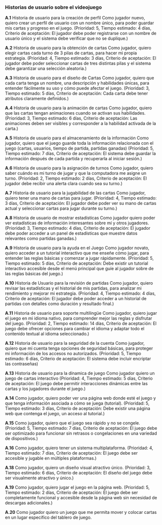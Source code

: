 
### Historias de usuario sobre el videojuego

**A.1** Historia de usuario para la creación de perfil
Como jugador nuevo, quiero crear un perfil de usuario con un nombre único, para poder guardar mis cartas y progreso en el juego. (Prioridad: 5, Tiempo estimado: 4 días, Criterio de aceptación: El jugador debe poder registrarse con un nombre de usuario único y el sistema debe verificar que no se duplique.)

**A.2** Historia de usuario para la obtención de cartas
Como jugador, quiero elegir cartas cada turno de 3 pilas de cartas, para hacer mi propia estrategia. (Prioridad: 4, Tiempo estimado: 3 días, Criterio de aceptación: El jugador debe poder seleccionar cartas de tres distintas pilas y el sistema debe garantizar una selección aleatoria.)

**A.3** Historia de usuario para el diseño de Cartas
Como jugador, quiero que cada carta tenga un nombre, una descripción y habilidades únicas, para entender fácilmente su uso y cómo puede afectar el juego. (Prioridad: 3, Tiempo estimado: 5 días, Criterio de aceptación: Cada carta debe tener atributos claramente definidos.)

**A.4** Historia de usuario para la animación de cartas
Como jugador, quiero que las cartas tengan animaciones cuando se activan sus habilidades. (Prioridad: 3, Tiempo estimado: 6 días, Criterio de aceptación: Las animaciones deben ser visibles y corresponder a la habilidad activada de la carta.)

**A.5** Historia de usuario para el almacenamiento de la información
Como jugador, quiero que el juego guarde toda la información relacionada con el juego (cartas, usuarios, tiempo de partida, partidas ganadas) (Prioridad: 5, Tiempo estimado: 7 días, Criterio de aceptación: El sistema debe guardar la información después de cada partida y recuperarla al iniciar sesión.)

**A.6** Historia de usuario para la asignación de turnos
Como jugador, quiero saber cuándo es mi turno de jugar y que la computadora me asigne un turno. (Prioridad: 2, Tiempo estimado: 2 días, Criterio de aceptación: El jugador debe recibir una alerta clara cuando sea su turno.)

**A.7** Historia de usuario para la jugabilidad de las cartas
Como jugador, quiero tener una mano de cartas para jugar. (Prioridad: 4, Tiempo estimado: 3 días, Criterio de aceptación: El jugador debe poder ver su mano de cartas actual y seleccionar cartas para jugar durante su turno.)

**A.8** Historia de usuario de mostrar estadísticas
Como jugador quiero poder ver estadísticas de información interesantes sobre mí y otros jugadores. (Prioridad: 3, Tiempo estimado: 4 días, Criterio de aceptación: El jugador debe poder acceder a un panel de estadísticas que muestre datos relevantes como partidas ganadas.)

**A.9** Historia de usuario para la ayuda en el Juego
Como jugador novato, quiero acceder a un tutorial interactivo que me enseñe cómo jugar, para entender las reglas básicas y comenzar a jugar rápidamente. (Prioridad: 5, Tiempo estimado: 5 días, Criterio de aceptación: Debe existir un tutorial interactivo accesible desde el menú principal que guíe al jugador sobre de las reglas básicas del juego.)

**A.10** Historia de Usuario para la revisión de partidas
Como jugador, quiero revisar las estadísticas y el historial de mis partidas, para analizar mi rendimiento y mejorar mi estrategia. (Prioridad: 4, Tiempo estimado: 4 días, Criterio de aceptación: El jugador debe poder acceder a un historial de partidas con detalles como duración y resultado final.)

**A.11** Historia de usuario para soporte multilingüe
Como jugador, quiero jugar el juego en mi idioma nativo, para comprender mejor las reglas y disfrutar del juego. (Prioridad: 2, Tiempo estimado: 14 días, Criterio de aceptación: El juego debe ofrecer opciones para cambiar el idioma y adaptar todo el contenido textual al idioma seleccionado.)

**A.12** Historia de usuario para la seguridad de la cuenta
Como jugador, quiero que mi cuenta tenga opciones de seguridad básicas, para proteger mi información de los accesos no autorizados. (Prioridad: 5, Tiempo estimado: 6 días, Criterio de aceptación: El sistema debe incluir encriptar las contraseñas)

**A.13** Historia de usuario para la dínamica de juego
Como jugador quiero un juego de cartas interactivo (Prioridad: 4, Tiempo estimado: 5 días, Criterio de aceptación: El juego debe permitir interacciones dinámicas entre las cartas y los jugadores durante el juego.)

**A.14** Como jugador, quiero poder ver una página web donde esté el juego y que tenga información asociada a cómo se juega (tutorial). (Prioridad: 5, Tiempo estimado: 3 días, Criterio de aceptación: Debe existir una página web que contenga el juego, un acceso al tutorial.)

**A.15** Como jugador, quiero que el juego sea rápido y no se congele. (Prioridad: 5, Tiempo estimado: 7 días, Criterio de aceptación: El juego debe ser optimizado para funcionar sin retrasos o congelaciones en una variedad de dispositivos.)

**A.16** Como jugador, quiero tener un sistema multiplataforma. (Prioridad: 4, Tiempo estimado: 7 días, Criterio de aceptación: El juego debe ser accesible y jugable en múltiples plataformas.)

**A.18** Como jugador, quiero un diseño visual atractivo único. (Prioridad: 3, Tiempo estimado: 6 días, Criterio de aceptación: El diseño del juego debe ser visualmente atractivo y único.)

**A.19** Como jugador, quiero jugar el juego en la página web. (Prioridad: 5, Tiempo estimado: 2 días, Criterio de aceptación: El juego debe ser completamente funcional y accesible desde la página web sin necesidad de descargas adicionales.)

**A.20** Como jugador quiero un juego que me permita mover y colocar cartas en un lugar especifico del tablero de juego.